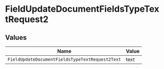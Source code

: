 # FieldUpdateDocumentFieldsTypeTextRequest2


## Values

| Name                                            | Value                                           |
| ----------------------------------------------- | ----------------------------------------------- |
| `FieldUpdateDocumentFieldsTypeTextRequest2Text` | text                                            |